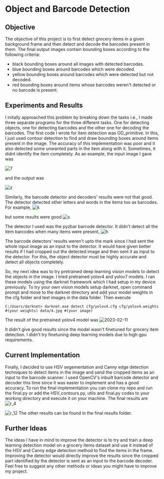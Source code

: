 # Object and Barcode Detection

## Objective
The objective of this project is to first detect grocery items in a given background frame and then detect and decode the barcodes present in them.
The final output images contain bounding boxes according to the following criteria:
* black bounding boxes around all images with detected barcodes.
* blue bounding boxes around barcodes which were decoded.
* yellow bounding boxes around barcodes which were detected but not decoded.
* red bounding boxes around items whose barcodes weren't detected or no barcode is present. 

## Experiments and Results
I initally approached this problem by breaking down the tasks i.e., I made three separate programs for the three different tasks. One for detecting objects, one for detecting barcodes and the other one for decoding the barcodes.
The first code I wrote for item detection was OD_primitive. In this, I just used contour detection to find and draw bounding boxes around items present in the image.
The accuracy of this implementation was poor and it also detected some unwanted parts in the item along with it. Sometimes, it didnt identify the item completely. As an example, the input image I gave was

![7](https://user-images.githubusercontent.com/95955774/218242805-d3472ebe-ce55-4472-8743-cb358cdc73bb.jpg)

and the output was

![z](https://user-images.githubusercontent.com/95955774/218242833-9d6e6ade-d3d1-47f4-9c97-814726af3310.jpg)

Similarly, the barcode detector and decoders' results were not that good.
The detector detected other letters and words in the items too as barcodes. 
For example,
![k](https://user-images.githubusercontent.com/95955774/218243083-d0615205-4711-4b48-8487-4c8a62fb6b88.jpg)

but some results were good
![s](https://user-images.githubusercontent.com/95955774/218243105-d4e3d760-c5a3-4a1b-9f8b-1278a5b89e5b.jpg)

The detector I used was the pyzbar barcode detector. It didn't detect all the item barcodes when many items were present,
![h](https://user-images.githubusercontent.com/95955774/218243319-f8b210ad-0964-443e-aa2c-6c711701954b.jpg)

The barcode detectors' results weren't upto the mark since I had sent the whole input image as an input to the detector. It would have given better results if I had cropped out the detected image and then sent it as input to the detector. For this, the object detector must be highly accurate and detect all objects completely.

So, my next idea was to try pretrained deep learning vision models to detect the objects in the image. I tried pretrained yolov4 and yolov7 models.
I ran these models using the darknet framework which I had setup in my device previously. To try your own vision models setup darknet, open command prompt and move to the darknet directory and add your model weights in the cfg folder and test images in the data folder. Then execute
```
C:/Users/darknet> darknet.exe detect cfg/yolov4.cfg cfg/yolov4.weights #(your weights) data/4.jpg #(your image)
```
The result of the pretrained yolov4 model was 
![2023-02-11](https://user-images.githubusercontent.com/95955774/218243798-1cd0e1ce-8433-4a9f-a7bb-0adde095a781.png)

It didn't give good results since the model wasn't finetuned for grocery item detection. I didn't try finetuning deep learning models due to high gpu requirements.

## Current Implementation
Finally, I decided to use HSV segementation and Canny edge detection techniques to detect items in the image and send the cropped items as an input to the barcode scanner. I used OpenCV's inbuilt barcode detector and decoder this time since it was easier to implement and has a good accuracy. To run the final implementation you can clone my repo and run the final.py or add the HSV_contours.py, utils and final.py codes to your working directory and execute it on your machine.
The final results are
![r_4](https://user-images.githubusercontent.com/95955774/218244291-dfb9f344-184b-4835-a826-ddd149100a47.jpg)

![r_12](https://user-images.githubusercontent.com/95955774/218244318-71fa8844-04d5-474a-9241-de029e7e80a6.jpg)
The other results can be found in the final results folder.

## Further Ideas
The ideas I have in mind to improve the detector is to try and train a deep learning detection model on a grocery items dataset and use it instead of the HSV and Canny edge detection method to find the items in the frame. Improving the detector would directly improve the results since the cropped part identified by the detector is sent as an input to the barcode decoder. 
Feel free to suggest any other methods or ideas you might have to improve my project.

